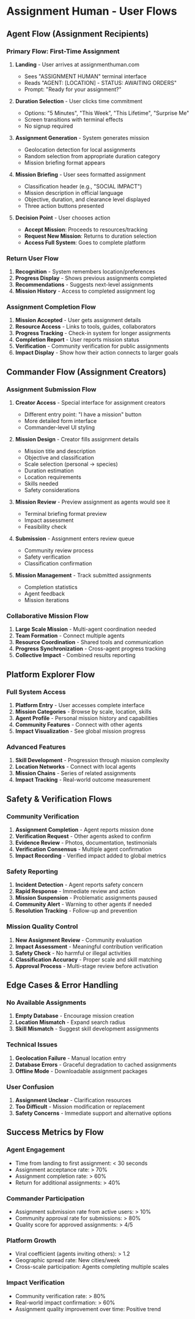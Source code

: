 # Assignment Human - User Flows

## Agent Flow (Assignment Recipients)

### Primary Flow: First-Time Assignment
1. **Landing** - User arrives at assignmenthuman.com
   - Sees "ASSIGNMENT HUMAN" terminal interface
   - Reads "AGENT: [LOCATION] - STATUS: AWAITING ORDERS"
   - Prompt: "Ready for your assignment?"

2. **Duration Selection** - User clicks time commitment
   - Options: "5 Minutes", "This Week", "This Lifetime", "Surprise Me"
   - Screen transitions with terminal effects
   - No signup required

3. **Assignment Generation** - System generates mission
   - Geolocation detection for local assignments
   - Random selection from appropriate duration category
   - Mission briefing format appears

4. **Mission Briefing** - User sees formatted assignment
   - Classification header (e.g., "SOCIAL IMPACT")
   - Mission description in official language
   - Objective, duration, and clearance level displayed
   - Three action buttons presented

5. **Decision Point** - User chooses action
   - **Accept Mission**: Proceeds to resources/tracking
   - **Request New Mission**: Returns to duration selection
   - **Access Full System**: Goes to complete platform

### Return User Flow
1. **Recognition** - System remembers location/preferences
2. **Progress Display** - Shows previous assignments completed
3. **Recommendations** - Suggests next-level assignments
4. **Mission History** - Access to completed assignment log

### Assignment Completion Flow
1. **Mission Accepted** - User gets assignment details
2. **Resource Access** - Links to tools, guides, collaborators
3. **Progress Tracking** - Check-in system for longer assignments
4. **Completion Report** - User reports mission status
5. **Verification** - Community verification for public assignments
6. **Impact Display** - Show how their action connects to larger goals

## Commander Flow (Assignment Creators)

### Assignment Submission Flow
1. **Creator Access** - Special interface for assignment creators
   - Different entry point: "I have a mission" button
   - More detailed form interface
   - Commander-level UI styling

2. **Mission Design** - Creator fills assignment details
   - Mission title and description
   - Objective and classification
   - Scale selection (personal → species)
   - Duration estimation
   - Location requirements
   - Skills needed
   - Safety considerations

3. **Mission Review** - Preview assignment as agents would see it
   - Terminal briefing format preview
   - Impact assessment
   - Feasibility check

4. **Submission** - Assignment enters review queue
   - Community review process
   - Safety verification
   - Classification confirmation

5. **Mission Management** - Track submitted assignments
   - Completion statistics
   - Agent feedback
   - Mission iterations

### Collaborative Mission Flow
1. **Large Scale Mission** - Multi-agent coordination needed
2. **Team Formation** - Connect multiple agents
3. **Resource Coordination** - Shared tools and communication
4. **Progress Synchronization** - Cross-agent progress tracking
5. **Collective Impact** - Combined results reporting

## Platform Explorer Flow

### Full System Access
1. **Platform Entry** - User accesses complete interface
2. **Mission Categories** - Browse by scale, location, skills
3. **Agent Profile** - Personal mission history and capabilities
4. **Community Features** - Connect with other agents
5. **Impact Visualization** - See global mission progress

### Advanced Features
1. **Skill Development** - Progression through mission complexity
2. **Location Networks** - Connect with local agents
3. **Mission Chains** - Series of related assignments
4. **Impact Tracking** - Real-world outcome measurement

## Safety & Verification Flows

### Community Verification
1. **Assignment Completion** - Agent reports mission done
2. **Verification Request** - Other agents asked to confirm
3. **Evidence Review** - Photos, documentation, testimonials
4. **Verification Consensus** - Multiple agent confirmation
5. **Impact Recording** - Verified impact added to global metrics

### Safety Reporting
1. **Incident Detection** - Agent reports safety concern
2. **Rapid Response** - Immediate review and action
3. **Mission Suspension** - Problematic assignments paused
4. **Community Alert** - Warning to other agents if needed
5. **Resolution Tracking** - Follow-up and prevention

### Mission Quality Control
1. **New Assignment Review** - Community evaluation
2. **Impact Assessment** - Meaningful contribution verification
3. **Safety Check** - No harmful or illegal activities
4. **Classification Accuracy** - Proper scale and skill matching
5. **Approval Process** - Multi-stage review before activation

## Edge Cases & Error Handling

### No Available Assignments
1. **Empty Database** - Encourage mission creation
2. **Location Mismatch** - Expand search radius
3. **Skill Mismatch** - Suggest skill development assignments

### Technical Issues
1. **Geolocation Failure** - Manual location entry
2. **Database Errors** - Graceful degradation to cached assignments
3. **Offline Mode** - Downloadable assignment packages

### User Confusion
1. **Assignment Unclear** - Clarification resources
2. **Too Difficult** - Mission modification or replacement
3. **Safety Concerns** - Immediate support and alternative options

## Success Metrics by Flow

### Agent Engagement
- Time from landing to first assignment: < 30 seconds
- Assignment acceptance rate: > 70%
- Assignment completion rate: > 60%
- Return for additional assignments: > 40%

### Commander Participation
- Assignment submission rate from active users: > 10%
- Community approval rate for submissions: > 80%
- Quality score for approved assignments: > 4/5

### Platform Growth
- Viral coefficient (agents inviting others): > 1.2
- Geographic spread rate: New cities/week
- Cross-scale participation: Agents completing multiple scales

### Impact Verification
- Community verification rate: > 80%
- Real-world impact confirmation: > 60%
- Assignment quality improvement over time: Positive trend
